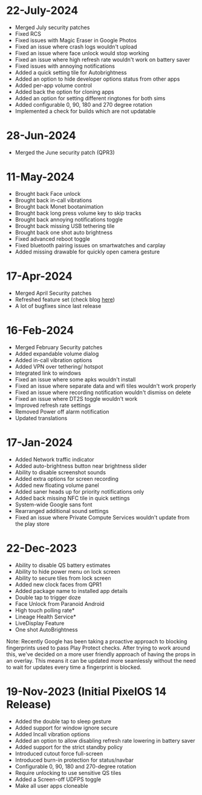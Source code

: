 # 22-July-2024
- Merged July security patches
- Fixed RCS
- Fixed issues with Magic Eraser in Google Photos
- Fixed an issue where crash logs wouldn't upload
- Fixed an issue where face unlock would stop working
- Fixed an issue where high refresh rate wouldn't work on battery saver
- Fixed issues with annoying notifications
- Added a quick setting tile for Autobrightness
- Added an option to hide developer options status from other apps
- Added per-app volume control
- Added back the option for cloning apps
- Added an option for setting different ringtones for both sims
- Added configurable 0, 90, 180 and 270 degree rotation
- Implemented a check for builds which are not updatable

# 28-Jun-2024
- Merged the June security patch (QPR3)

# 11-May-2024
- Brought back Face unlock
- Brought back in-call vibrations
- Brought back Monet bootanimation
- Brought back long press volume key to skip tracks
- Brought back annoying notifications toggle
- Brought back missing USB tethering tile
- Brought back one shot auto brightness
- Fixed advanced reboot toggle
- Fixed bluetooth pairing issues on smartwatches and carplay
- Added missing drawable for quickly open camera gesture

# 17-Apr-2024
- Merged April Security patches
- Refreshed feature set (check blog [here](https://blog.pixelos.net/blogs/2024-04-16-April-Update))
- A lot of bugfixes since last release

# 16-Feb-2024
- Merged February Security patches
- Added expandable volume dialog
- Added in-call vibration options
- Added VPN over tethering/ hotspot
- Integrated link to windows
- Fixed an issue where some apks wouldn't install
- Fixed an issue where separate data and wifi tiles wouldn't work properly
- Fixed an issue where recording notification wouldn't dismiss on delete
- Fixed an issue where DT2S toggle wouldn't work
- Improved refresh rate settings
- Removed Power off alarm notification 
- Updated translations

# 17-Jan-2024
- Added Network traffic indicator
- Added auto-brightness button near brightness slider
- Ability to disable screenshot sounds
- Added extra options for screen recording
- Added new floating volume panel
- Added saner heads up for priority notifications only
- Added back missing NFC tile in quick settings
- System-wide Google sans font
- Rearranged additional sound settings
- Fixed an issue where Private Compute Services wouldn't update from the play store

# 22-Dec-2023
- Ability to disable QS battery estimates
- Ability to hide power menu on lock screen
- Ability to secure tiles from lock screen
- Added new clock faces from QPR1
- Added package name to installed app details
- Double tap to trigger doze
- Face Unlock from Paranoid Android
- High touch polling rate*
- Lineage Health Service*
- LiveDisplay Feature
- One shot AutoBrightness

Note: Recently Google has been taking a proactive approach to blocking fingerprints used to pass Play Protect checks. After trying to work around this, we've decided on a more user friendly approach of having the props in an overlay. This means it can be updated more seamlessly without the need to wait for updates every time a fingerprint is blocked.

# 19-Nov-2023 (Initial PixelOS 14 Release)
- Added the double tap to sleep gesture 
- Added support for window ignore secure
- Added Incall vibration options
- Added an option to allow disabling refresh rate lowering in battery saver 
- Added support for the strict standby policy
- Introduced cutout force full-screen
- Introduced burn-in protection for status/navbar
- Configurable 0, 90, 180 and 270-degree rotation 
- Require unlocking to use sensitive QS tiles 
- Added a Screen-off UDFPS toggle
- Make all user apps cloneable
